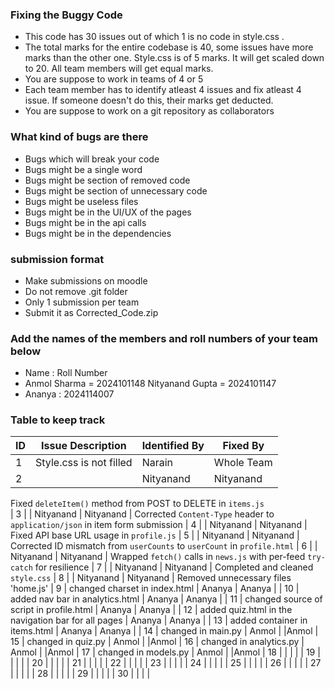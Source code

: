 ### Fixing the Buggy Code

- This code has 30 issues out of which 1 is no code in style.css . 
- The total marks for the entire codebase is 40, some issues have more marks than the other one. Style.css is of 5 marks. It will get scaled down to 20. All team members will get equal marks.
- You are suppose to work in teams of 4 or 5
- Each team member has to identify atleast 4 issues and fix atleast 4 issue. If someone doesn't do this, their marks get deducted.
- You are suppose to work on a git repository as collaborators

### What kind of bugs are there

- Bugs which will break your code
- Bugs might be a single word
- Bugs might be section of removed code
- Bugs might be section of unnecessary code
- Bugs might be useless files
- Bugs might be in the UI/UX of the pages
- Bugs might be in the api calls
- Bugs might be in the dependencies  

### submission format

- Make submissions on moodle
- Do not remove .git folder 
- Only 1 submission per team
- Submit it as Corrected_Code.zip

### Add the names of the members and roll numbers of your team below

- Name : Roll Number
- Anmol Sharma = 2024101148
Nityanand Gupta = 2024101147
- Ananya : 2024114007

### Table to keep track

| ID  | Issue Description                        | Identified By | Fixed By     |
|-----|------------------------------------------|---------------|--------------|
| 1   | Style.css is not filled                                    |         Narain |     Whole Team     |
| 2   |                                          | Nityanand  |       Nityanand       |
Fixed `deleteItem()` method from POST to DELETE in `items.js`   
| 3   |                                          |   Nityanand            |   Nityanand           |
Corrected `Content-Type` header to `application/json` in item form submission
| 4   |                                          |   Nityanand            |   Nityanand           |
 Fixed API base URL usage in `profile.js`
| 5   |                                          |   Nityanand            |      Nityanand        |
Corrected ID mismatch from `userCounts` to `userCount` in `profile.html`
| 6   |                                          |   Nityanand            |  Nityanand            |
Wrapped `fetch()` calls in `news.js` with per-feed `try-catch` for resilience
| 7   |                                          |   Nityanand            | Nityanand             |
Completed and cleaned `style.css`
| 8   |                                          |   Nityanand            |   Nityanand           |
 Removed unnecessary files 'home.js'
| 9   |                 changed charset in index.html                         |       Ananya        |       Ananya       |
| 10  |                  added nav bar in analytics.html                        |        Ananya       |       Ananya       |
| 11  |                    changed source of script in profile.html                      |       Ananya        |       Ananya       |
| 12  |                      added quiz.html in the navigation bar for all pages                    |       Ananya        |        Ananya      |
| 13  |                     added container in items.html                     |       Ananya        |      Ananya        |
| 14  |   changed in main.py                                     | Anmol              |              |Anmol
| 15  |    changed in quiz.py                                    | Anmol             |              |Anmol
| 16  |  changed in analytics.py                                 | Anmol              |              |Anmol
| 17  |  changed in models.py                                    | Anmol              |              |Anmol
| 18  |                                          |               |              |
| 19  |                                          |               |              |
| 20  |                                          |               |              |
| 21  |                                          |               |              |
| 22  |                                          |               |              |
| 23  |                                          |               |              |
| 24  |                                          |               |              |
| 25  |                                          |               |              |
| 26  |                                          |               |              |
| 27  |                                          |               |              |
| 28  |                                          |               |              |
| 29  |                                          |               |              |
| 30  |                                          |               |              |
